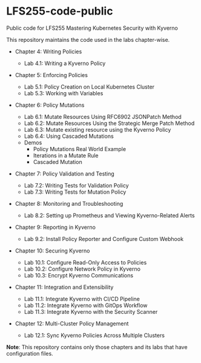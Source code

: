 # LFS255-code-public
Public code for LFS255 Mastering Kubernetes Security with Kyverno

This repository maintains the code used in the labs chapter-wise.

* Chapter 4: Writing Policies
    * Lab 4.1: Writing a Kyverno Policy

* Chapter 5: Enforcing Policies
    * Lab 5.1: Policy Creation on Local Kubernetes Cluster
    * Lab 5.3: Working with Variables

* Chapter 6: Policy Mutations
    * Lab 6.1: Mutate Resources Using RFC6902 JSONPatch Method
    * Lab 6.2: Mutate Resources Using the Strategic Merge Patch Method
    * Lab 6.3: Mutate existing resource using the Kyverno Policy
    * Lab 6.4: Using Cascaded Mutations
    * Demos
        * Policy Mutations Real World Example
        * Iterations in a Mutate Rule
        * Cascaded Mutation

* Chapter 7: Policy Validation and Testing
    * Lab 7.2: Writing Tests for Validation Policy
    * Lab 7.3: Writing Tests for Mutation Policy

* Chapter 8: Monitoring and Troubleshooting
    * Lab 8.2: Setting up Prometheus and Viewing Kyverno-Related Alerts

* Chapter 9: Reporting in Kyverno
    * Lab 9.2: Install Policy Reporter and Configure Custom Webhook

* Chapter 10: Securing Kyverno
    * Lab 10.1: Configure Read-Only Access to Policies
    * Lab 10.2: Configure Network Policy in Kyverno
    * Lab 10.3: Encrypt Kyverno Communications

* Chapter 11: Integration and Extensibility
    * Lab 11.1: Integrate Kyverno with CI/CD Pipeline
    * Lab 11.2: Integrate Kyverno with GitOps Workflow
    * Lab 11.3: Integrate Kyverno with the Security Scanner

* Chapter 12: Multi-Cluster Policy Management
    * Lab 12.1: Sync Kyverno Policies Across Multiple Clusters

**Note**: This repository contains only those chapters and its labs that have configuration files.
